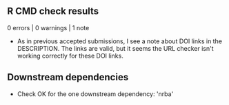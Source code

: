 ## R CMD check results

0 errors | 0 warnings | 1 note

* As in previous accepted submissions, I see a note
about DOI links in the DESCRIPTION. The links are valid,
but it seems the URL checker isn't working correctly for
these DOI links.

## Downstream dependencies

* Check OK for the one downstream dependency: 'nrba'
